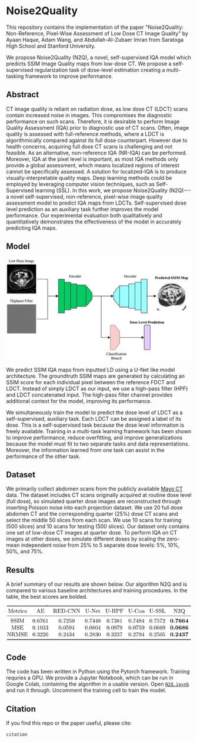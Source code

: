 # Noise2Quality

This repository contains the implementation of the paper "Noise2Quality: Non-Reference, Pixel-Wise Assessment of Low Dose CT Image Quality" by Ayaan Haque, Adam Wang, and Abdullah-Al-Zubaer Imran from Saratoga High School and Stanford University.

We propose Noise2Quality (N2Q), a novel, self-supervised IQA model which predicts SSIM Image Quality maps from low-dose CT. We propose a self-supervised regularization task of dose-level estimation creating a multi-tasking framework to improve performance.

## Abstract

CT image quality is reliant on radiation dose, as low dose CT (LDCT) scans contain increased noise in images. This compromises the diagnostic performance on such scans. Therefore, it is desirable to perform Image Quality Assessment (IQA) prior to diagnostic use of CT scans. Often, image quality is assessed with full-reference methods, where a LDCT is algorithmically compared against its full dose counterpart. However due to health concerns, acquiring full dose CT scans is challenging and not feasible. As an alternative, non-reference IQA (NR-IQA) can be performed. Moreover, IQA at the pixel level is important, as most IQA methods only provide a global assessment, which means localized regions of interest cannot be specifically assessed. A solution for localized-IQA is to produce visually-interpretable quality maps. Deep learning methods could be employed by leveraging computer vision techniques, such as Self-Supervised learning (SSL). In this work, we propose Noise2Quality (N2Q)---a novel self-supervised, non-reference, pixel-wise image quality assessment model to predict IQA maps from LDCTs. Self-supervised dose level prediction as an auxiliary task further improves the model performance. Our experimental evaluation both qualitatively and quantitatively demonstrates the effectiveness of the model in accurately predicting IQA maps.

## Model

![Figure](https://github.com/ayaanzhaque/Noise2Quality/blob/main/images/model_diagram.jpg?raw=true)

We predict SSIM IQA maps from inputted LD using a U-Net like model architecture. The groundtruth SSIM maps are generated by calculating an SSIM score for each individual pixel between the reference FDCT and LDCT. Instead of simply LDCT as our input, we use a high-pass filter (HPF) and LDCT concatenated input. The high-pass filter channel provides additional context for the model, improving its performance.

We simultaneously train the model to predict the dose level of LDCT as a self-supervised, auxiliary task. Each LDCT can be assigned a label of its dose. This is a self-supervised task because the dose level information is freely available. Training in a multi-task learning framework has been shown to improve performance, reduce overfitting, and improve generalizations because the model must fit to two separate tasks and data representations. Moreover, the information learned from one task can assist in the performance of the other task. 

## Dataset

We primarily collect abdomen scans from the publicly available [Mayo CT](https://www.aapm.org/grandchallenge/lowdosect/) data. The dataset includes CT scans originally acquired at routine dose level (full dose), so simulated quarter dose images are reconstructed through inserting Poisson noise into each projection dataset. We use 20 full dose abdomen CT and the corresponding quarter (25%) dose CT scans and select the middle 50 slices from each scan. We use 10 scans for training (500 slices) and 10 scans for testing (500 slices). Our dataset only contains one set of low-dose CT images at quarter dose. To perform IQA on CT images at other doses, we simulate different doses by scaling the zero-mean independent noise from 25\% to 5 separate dose levels: 5%, 10%, 50%, and 75%.

## Results

A brief summary of our results are shown below. Our algorithm N2Q and is compared to various baseline architectures and training procedures. In the table, the best scores are bolded.

![Figure](https://github.com/ayaanzhaque/Noise2Quality/blob/main/images/results_table.png?raw=true)

## Code

The code has been written in Python using the Pytorch framework. Training requries a GPU. We provide a Jupyter Notebook, which can be run in Google Colab, containing the algorithm in a usable version. Open [```N2Q.ipynb```](https://github.com/ayaanzhaque/Noise2Quality/blob/main/N2Q.ipynb) and run it through. Uncomment the training cell to train the model.

## Citation

If you find this repo or the paper useful, please cite:

```
citation
```

